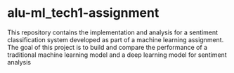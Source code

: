 # alu-ml_tech1-assignment
This repository contains the implementation and analysis for a sentiment classification system developed as part of a machine learning assignment. The goal of this project is to build and compare the performance of a traditional machine learning model and a deep learning model for sentiment analysis
